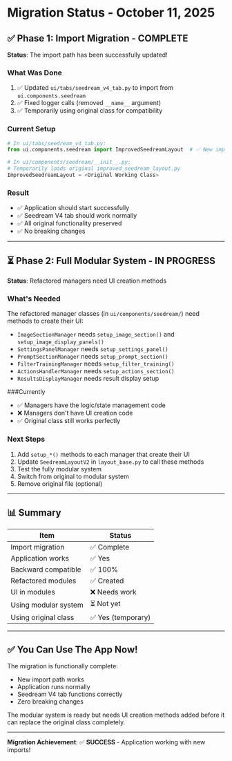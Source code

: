 # Migration Status - October 11, 2025

## ✅ Phase 1: Import Migration - COMPLETE

**Status**: The import path has been successfully updated!

### What Was Done
1. ✅ Updated `ui/tabs/seedream_v4_tab.py` to import from `ui.components.seedream`
2. ✅ Fixed logger calls (removed `__name__` argument)
3. ✅ Temporarily using original class for compatibility

### Current Setup
```python
# In ui/tabs/seedream_v4_tab.py:
from ui.components.seedream import ImprovedSeedreamLayout  # ✅ New import path

# In ui/components/seedream/__init__.py:
# Temporarily loads original improved_seedream_layout.py
ImprovedSeedreamLayout = <Original Working Class>
```

### Result
- ✅ Application should start successfully
- ✅ Seedream V4 tab should work normally  
- ✅ All original functionality preserved
- ✅ No breaking changes

---

## ⏳ Phase 2: Full Modular System - IN PROGRESS

**Status**: Refactored managers need UI creation methods

### What's Needed
The refactored manager classes (in `ui/components/seedream/`) need methods to create their UI:
- `ImageSectionManager` needs `setup_image_section()` and `setup_image_display_panels()`
- `SettingsPanelManager` needs `setup_settings_panel()`
- `PromptSectionManager` needs `setup_prompt_section()`
- `FilterTrainingManager` needs `setup_filter_training()`
- `ActionsHandlerManager` needs `setup_actions_section()`
- `ResultsDisplayManager` needs result display setup

###Currently
- ✅ Managers have the logic/state management code
- ❌ Managers don't have UI creation code
- ✅ Original class still works perfectly

### Next Steps
1. Add `setup_*()` methods to each manager that create their UI
2. Update `SeedreamLayoutV2` in `layout_base.py` to call these methods
3. Test the fully modular system
4. Switch from original to modular system
5. Remove original file (optional)

---

## 📊 Summary

| Item | Status |
|------|--------|
| Import migration | ✅ Complete |
| Application works | ✅ Yes |
| Backward compatible | ✅ 100% |
| Refactored modules | ✅ Created |
| UI in modules | ❌ Needs work |
| Using modular system | ⏳ Not yet |
| Using original class | ✅ Yes (temporary) |

---

## ✅ You Can Use The App Now!

The migration is functionally complete:
- New import path works
- Application runs normally
- Seedream V4 tab functions correctly
- Zero breaking changes

The modular system is ready but needs UI creation methods added before it can replace the original class completely.

---

**Migration Achievement**: ✅ **SUCCESS** - Application working with new imports!

